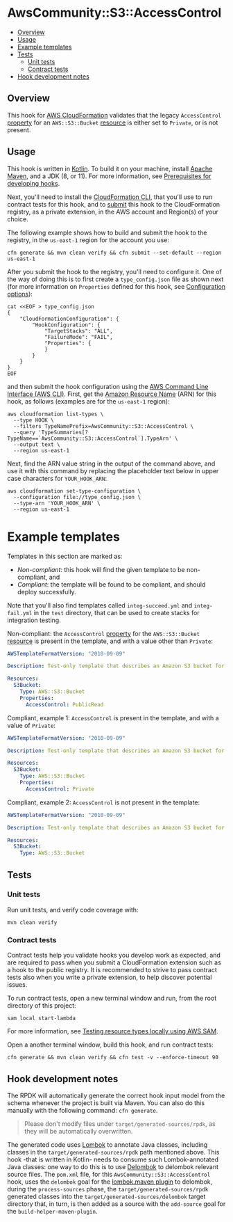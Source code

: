 # AwsCommunity::S3::AccessControl


- [Overview](#Overview)
- [Usage](#Usage)
- [Example templates](#example-templates)
- [Tests](#Tests)
    - [Unit tests](#Unit-tests)
    - [Contract tests](#Contract-tests)
- [Hook development notes](#Hook-development-notes)


## Overview
This hook for [AWS CloudFormation](https://aws.amazon.com/cloudformation/) validates that the legacy `AccessControl` [property](https://docs.aws.amazon.com/AWSCloudFormation/latest/UserGuide/aws-properties-s3-bucket.html#cfn-s3-bucket-accesscontrol) for an `AWS::S3::Bucket` [resource](https://docs.aws.amazon.com/AWSCloudFormation/latest/UserGuide/aws-properties-s3-bucket.html) is either set to `Private`, or is not present.


## Usage
This hook is written in [Kotlin](https://kotlinlang.org/).  To build it on your machine, install [Apache Maven](https://maven.apache.org/install.html), and a JDK (8, or 11).  For more information, see [Prerequisites for developing hooks](https://docs.aws.amazon.com/cloudformation-cli/latest/userguide/hooks-walkthrough-java.html#prerequisites-developing-hooks-java).

Next, you'll need to install the [CloudFormation CLI](https://docs.aws.amazon.com/cloudformation-cli/latest/userguide/what-is-cloudformation-cli.html), that you'll use to run contract tests for this hook, and to [submit](https://docs.aws.amazon.com/cloudformation-cli/latest/userguide/resource-type-cli-submit.html) this hook to the CloudFormation registry, as a private extension, in the AWS account and Region(s) of your choice.

The following example shows how to build and submit the hook to the registry, in the `us-east-1` region for the account you use:

```shell
cfn generate && mvn clean verify && cfn submit --set-default --region us-east-1
```

After you submit the hook to the registry, you'll need to configure it.  One of the way of doing this is to first create a `type_config.json` file as shown next (for more information on `Properties` defined for this hook, see [Configuration options](#Configuration-options)):

```shell
cat <<EOF > type_config.json
{
    "CloudFormationConfiguration": {
        "HookConfiguration": {
            "TargetStacks": "ALL",
            "FailureMode": "FAIL",
            "Properties": {
            }
        }
    }
}
EOF
```

and then submit the hook configuration using the [AWS Command Line Interface (AWS CLI)](https://aws.amazon.com/cli/).  First, get the [Amazon Resource Name](https://docs.aws.amazon.com/general/latest/gr/aws-arns-and-namespaces.html) (ARN) for this hook, as follows (examples are for the `us-east-1` region):

```shell
aws cloudformation list-types \
  --type HOOK \
  --filters TypeNamePrefix=AwsCommunity::S3::AccessControl \
  --query 'TypeSummaries[?TypeName==`AwsCommunity::S3::AccessControl`].TypeArn' \
  --output text \
  --region us-east-1
```

Next, find the ARN value string in the output of the command above, and use it with this command by replacing the placeholder text below in upper case characters for `YOUR_HOOK_ARN`:

```shell
aws cloudformation set-type-configuration \
  --configuration file://type_config.json \
  --type-arn 'YOUR_HOOK_ARN' \
  --region us-east-1
```


# Example templates

Templates in this section are marked as:
- _Non-compliant_: this hook will find the given template to be non-compliant, and
- _Compliant_: the template will be found to be compliant, and should deploy successfully.

Note that you'll also find templates called `integ-succeed.yml` and `integ-fail.yml` in the `test` directory, that can be used to create stacks for integration testing.

Non-compliant: the `AccessControl` [property](https://docs.aws.amazon.com/AWSCloudFormation/latest/UserGuide/aws-properties-s3-bucket.html#cfn-s3-bucket-accesscontrol) for the `AWS::S3::Bucket` [resource](https://docs.aws.amazon.com/AWSCloudFormation/latest/UserGuide/aws-properties-s3-bucket.html) is present in the template, and with a value other than `Private`:

```yaml
AWSTemplateFormatVersion: "2010-09-09"

Description: Test-only template that describes an Amazon S3 bucket for integration tests.

Resources:
  S3Bucket:
    Type: AWS::S3::Bucket
    Properties:
      AccessControl: PublicRead
```

Compliant, example 1: `AccessControl` is present in the template, and with a value of `Private`:

```yaml
AWSTemplateFormatVersion: "2010-09-09"

Description: Test-only template that describes an Amazon S3 bucket for integration tests.

Resources:
  S3Bucket:
    Type: AWS::S3::Bucket
    Properties:
      AccessControl: Private
```

Compliant, example 2: `AccessControl` is not present in the template:

```yaml
AWSTemplateFormatVersion: "2010-09-09"

Description: Test-only template that describes an Amazon S3 bucket for integration tests.

Resources:
  S3Bucket:
    Type: AWS::S3::Bucket
```

## Tests


### Unit tests
Run unit tests, and verify code coverage with:

```shell
mvn clean verify
```


### Contract tests
Contract tests help you validate hooks you develop work as expected, and are required to pass when you submit a CloudFormation extension such as a hook to the public registry.  It is recommended to strive to pass contract tests also when you write a private extension, to help discover potential issues.

To run contract tests, open a new terminal window and run, from the root directory of this project:

```shell
sam local start-lambda
```

For more information, see [Testing resource types locally using AWS SAM](https://docs.aws.amazon.com/cloudformation-cli/latest/userguide/resource-type-test.html#resource-type-develop-test).

Open a another terminal window, build this hook, and run contract tests:

```shell
cfn generate && mvn clean verify && cfn test -v --enforce-timeout 90
```

## Hook development notes
The RPDK will automatically generate the correct hook input model from the schema whenever the project is built via Maven. You can also do this manually with the following command: `cfn generate`.

> Please don't modify files under `target/generated-sources/rpdk`, as they will be automatically overwritten.

The generated code uses [Lombok](https://projectlombok.org/) to annotate Java classes, including classes in the `target/generated-sources/rpdk` path mentioned above.  This hook -that is written in Kotlin- needs to consume such Lombok-annotated Java classes: one way to do this is to use [Delombok](https://projectlombok.org/features/delombok) to delombok relevant source files.  The `pom.xml` file, for this `AwsCommunity::S3::AccessControl` hook, uses the `delombok` goal for the [lombok.maven plugin](https://github.com/awhitford/lombok.maven) to delombok, during the `process-sources` phase, the `target/generated-sources/rpdk` generated classes into the `target/generated-sources/delombok` target directory that, in turn, is then added as a source with the `add-source` goal for the `build-helper-maven-plugin`.
